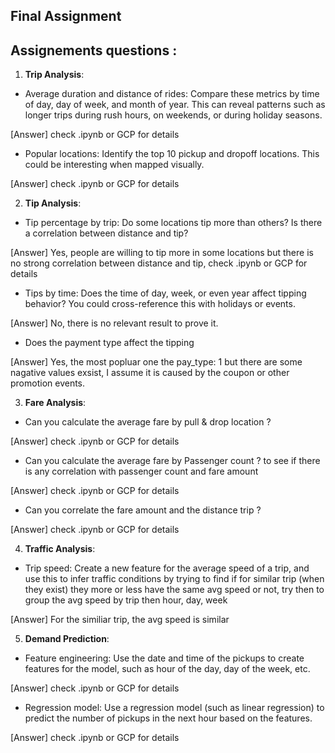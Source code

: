 ## Final Assignment


## Assignements questions : 

1. **Trip Analysis**: 

- Average duration and distance of rides: Compare these metrics by time of day, day of week, and month of year. This can reveal patterns such as longer trips during rush hours, on weekends, or during holiday seasons.
     
[Answer] check .ipynb or GCP for details

- Popular locations: Identify the top 10 pickup and dropoff locations. This could be interesting when mapped visually.

[Answer] check .ipynb or GCP for details

2. **Tip Analysis**:

- Tip percentage by trip: Do some locations tip more than others? Is there a correlation between distance and tip? 
   
[Answer] Yes, people are willing to tip more in some locations but there is no strong correlation between distance and tip, check .ipynb or GCP for details

- Tips by time: Does the time of day, week, or even year affect tipping behavior? You could cross-reference this with holidays or events.
     
[Answer] No, there is no relevant result to prove it.
     
     
- Does the payment type affect the tipping

[Answer] Yes, the most popluar one the pay_type: 1 but there are some nagative values exsist, I assume it is caused by the coupon or other promotion events.

3. **Fare Analysis**:

- Can you calculate the average fare by pull & drop location ?

[Answer] check .ipynb or GCP for details
    
- Can you calculate the average fare by Passenger count ? to see if there is any correlation with passenger count and fare amount

[Answer] check .ipynb or GCP for details
    
- Can you correlate the fare amount and the distance trip ? 

[Answer] check .ipynb or GCP for details

4. **Traffic Analysis**:

- Trip speed: Create a new feature for the average speed of a trip, and use this to infer traffic conditions by trying to find if for similar trip (when they exist) they more or less have the same avg speed or not, try then to group the avg speed by trip then hour, day, week

[Answer] For the similiar trip, the avg speed is similar

5. **Demand Prediction**:

- Feature engineering: Use the date and time of the pickups to create features for the model, such as hour of the day, day of the week, etc.

[Answer] check .ipynb or GCP for details

- Regression model: Use a regression model (such as linear regression) to predict the number of pickups in the next hour based on the features.

[Answer] check .ipynb or GCP for details
